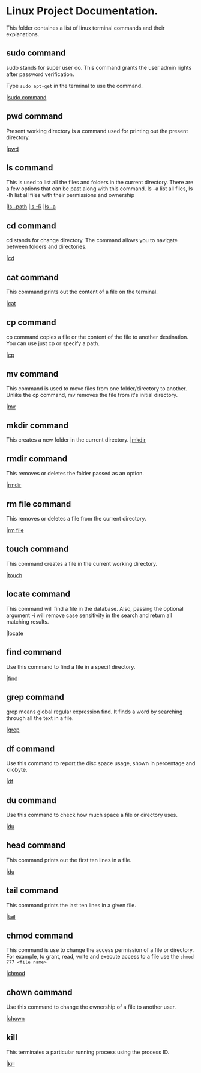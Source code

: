 # Linux Project Documentation.
This folder containes a list of linux terminal commands and their explanations. 
## sudo command
sudo stands for super user do. This command grants the user admin rights after password verification.

Type  `sudo apt-get` in the terminal to use the command.

|[sudo command](./img/1.sudo.png)

## pwd command
Present working directory is a command used for printing out the present directory.

|[pwd](./img/2.pwd.png)

## ls command
This is used to list all the files and folders in the current directory. There are a few options that can be past along with this command. ls -a list all files, ls -lh list all files with their permissions and ownership

|[ls -path](./img/5.ls-path.png)
|[ls -R](./img/06.%20ls%20-R.png)
|[ls -a](./img/07.%20ls%20-a.png)

## cd command
cd stands for change directory. The command allows you to navigate between folders and directories.

|[cd](./img/4.cd.png)

## cat command
This command prints out the content of a file on the terminal.

|[cat](./img/09.%20cat.png)

## cp command
cp command copies a file or the content of the file to another destination. You can use just cp or specify a path.

|[cp](./img/13.%20cp%20file%20to%20file.png)

## mv command
This command is used to move files from one folder/directory to another. Unlike the cp command, mv removes the file from it's initial directory.

|[mv](./img/14.%20mv%20file.png)

## mkdir command
This creates a new folder in the current directory.
|[mkdir](./img/15.%20mkdir%20.png)

## rmdir command
This removes or deletes the folder passed as an option.

|[rmdir](./img/16.%20rmdir%20.png)

## rm file command
This removes or deletes a file from the current directory.

|[rm file](./img/17.%20rm%20file%20.png)

## touch command
This command creates a file in the current working directory.

|[touch](./img/18.%20touch%20.png)

## locate command
This command will find a file in the database. Also, passing the optional argument -i will remove case sensitivity in the search and return all matching results.

|[locate](./img/19.%20locate%20.png)

## find command 
Use this command to find a file in a specif directory.

|[find](./img/20.%20find%20.png)

## grep command
grep means global regular expression find. It finds a word by searching through all the text in a file.

|[grep](./img/21.%20grep%20.png)

## df command
Use this command to report the disc space usage, shown in percentage and kilobyte.

|[df](./img/22.%20df%20.png)

## du command
Use this command to check how much space a file or directory uses.

|[du](./img/23.du%20.png)

## head command
This command prints out the first ten lines in a file.

|[du](./img/23.du%20.png)

## tail command
This command prints the last ten lines in a given file.

|[tail](./img/25.%20tail%20.png)

## chmod command
This command is use to change the access permission of a file or directory. For example, to grant, read, write and execute access to a file use the `chmod 777 <file name>`

|[chmod](./img/28.%20Chmod.png)

## chown command
Use this command to change the ownership of a file to another user.

|[chown](./img/29.%20chown.png)

## kill
This terminates a particular running process using the process ID.

|[kill](./img/30.%20Kill.png)